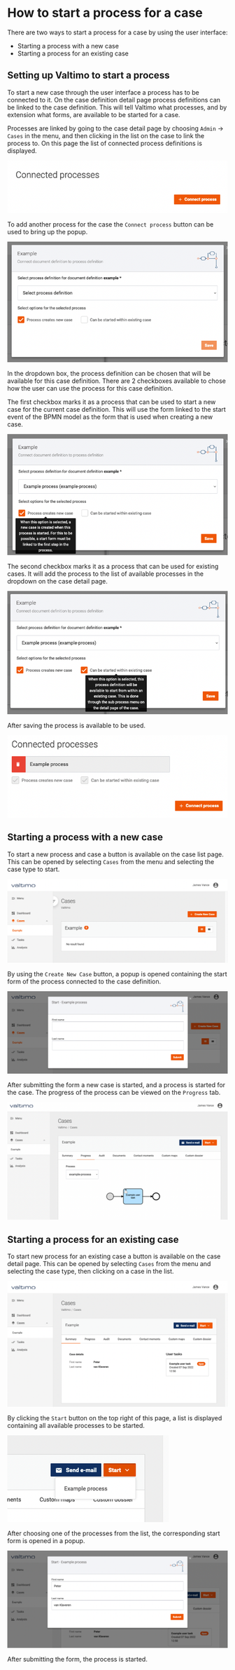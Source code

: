 # How to start a process for a case

There are two ways to start a process for a case by using the user interface:
- Starting a process with a new case
- Starting a process for an existing case

## Setting up Valtimo to start a process

To start a new case through the user interface a process has to be connected to it. On the case definition detail page 
process definitions can be linked to the case definition. This will tell Valtimo what processes, and by extension what 
forms, are available to be started for a case.

Processes are linked by going to the case detail page by choosing `Admin` &rarr; `Cases` in the menu, and then clicking 
in the list on the case to link the process to. On this page the list of connected process definitions is displayed.

![The empty list of process definitions](img/empty-process-list.png)

To add another process for the case the `Connect process` button can be used to bring up the popup.

![Connect process definition poopup](img/popup-connect-process.png)

In the dropdown box, the process definition can be chosen that will be available for this case definition.
There are 2 checkboxes available to chose how the user can use the process for this case definition.

The first checkbox marks it as a process that can be used to start a new case for the current case definition.
This will use the form linked to the start event of the BPMN model as the form that is used when creating a new case.

![Process creates new case checkbox](img/process-starts-new-case.png)

The second checkbox marks it as a process that can be used for existing cases. It will add the process to the list of
available processes in the dropdown on the case detail page.

![Can be started within existing case](img/process-startable-existing-case.png)

After saving the process is available to be used. 

![The filled list of process definitions](img/filled-process-list.png)

## Starting a process with a new case

To start a new process and case a button is available on the case list page. This can be opened by selecting `Cases`
from the menu and selecting the case type to start.

![List of example cases](img/empty-example-case-list.png)

By using the `Create New Case` button, a popup is opened containing the start form of the process connected to the case
definition.

![Form used to start new case](img/new-case-start-form.png)

After submitting the form a new case is started, and a process is started for the case. The progress of the process can
be viewed on the `Progress` tab. 

![img.png](img/case-progress-tab.png)

## Starting a process for an existing case

To start new process for an existing case a button is available on the case detail page. This can be opened by 
selecting `Cases` from the menu and selecting the case type, then clicking on a case in the list.

![Case detail page](img/case-detail-page.png)

By clicking the `Start` button on the top right of this page, a list is displayed containing all available processes to
be started.

![List of avilable processes](img/process-list.png)

After choosing one of the processes from the list, the corresponding start form is opened in a popup.

![New process popup](img/new-process-popup.png)

After submitting the form, the process is started.